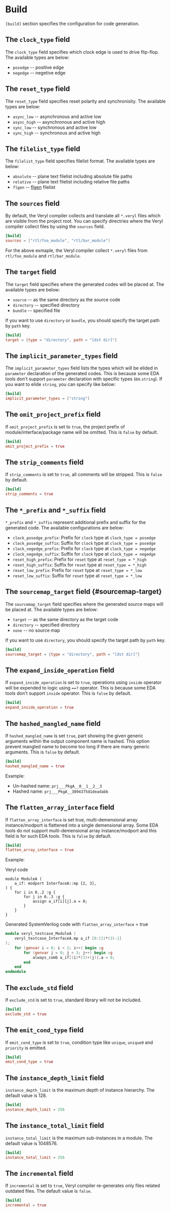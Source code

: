 # Build

`[build]` section specifies the configuration for code generation.

## The `clock_type` field

The `clock_type` field specifies which clock edge is used to drive flip-flop.
The available types are below:

* `posedge` -- positive edge
* `negedge` -- negetive edge

## The `reset_type` field

The `reset_type` field specifies reset polarity and synchronisity.
The available types are below:

* `async_low` -- asynchronous and active low
* `async_high` -- asynchronous and active high
* `sync_low` -- synchronous and active low
* `sync_high` -- synchronous and active high

## The `filelist_type` field

The `filelist_type` field specifies filelist format.
The available types are below:

* `absolute` -- plane text filelist including absolute file paths
* `relative` -- plane text filelist including relative file paths
* `flgen` -- [flgen](https://github.com/pezy-computing/flgen) filelist

## The `sources` field

By default, the Veryl compiler collects and translate all `*.veryl` files which are visible from the project root.
You can specify directries where the Veryl compiler collect files by using the `sources` field.

```toml
[build]
sources = ["rtl/foo_module", "rtl/bar_module"]
```

For the above exmaple, the Veryl compiler collect `*.veryl` files from `rtl/foo_module` and `rtl/bar_module`.

## The `target` field

The `target` field specifies where the generated codes will be placed at.
The available types are below:

* `source` -- as the same directory as the source code
* `directory` -- specified directory
* `bundle` -- specified file

If you want to use `directory` or `bundle`, you should specify the target path by `path` key.

```toml
[build]
target = {type = "directory", path = "[dst dir]"}
```

## The `implicit_parameter_types` field

The `implicit_parameter_types` field lists the types which will be elided in `parameter` declaration of the generated codes.
This is because some EDA tools don't support `parameter` declaration with specific types (ex.`string`).
If you want to elide `string`, you can specify like below:

```toml
[build]
implicit_parameter_types = ["string"]
```

## The `omit_project_prefix` field

If `omit_project_prefix` is set to `true`, the project prefix of module/interface/package name will be omitted.
This is `false` by default.

```toml
[build]
omit_project_prefix = true
```

## The `strip_comments` field

If `strip_comments` is set to `true`, all comments will be stripped.
This is `false` by default.

```toml
[build]
strip_comments = true
```

## The `*_prefix` and `*_suffix` field

`*_prefix` and `*_suffix` represent additional prefix and suffix for the generated code.
The available configurations are below:

* `clock_posedge_prefix`: Prefix for `clock` type at `clock_type = posedge`
* `clock_posedge_suffix`: Suffix for `clock` type at `clock_type = posedge`
* `clock_negedge_prefix`: Prefix for `clock` type at `clock_type = negedge`
* `clock_negedge_suffix`: Suffix for `clock` type at `clock_type = negedge`
* `reset_high_prefix`: Prefix for `reset` type at `reset_type = *_high`
* `reset_high_suffix`: Suffix for `reset` type at `reset_type = *_high`
* `reset_low_prefix`: Prefix for `reset` type at `reset_type = *_low`
* `reset_low_suffix`: Suffix for `reset` type at `reset_type = *_low`

## The `sourcemap_target` field {#sourcemap-target}

The `sourcemap_target` field specifies where the generated source maps will be placed at.
The available types are below:

* `target` -- as the same directory as the target code
* `directory` -- specified directory
* `none` -- no source map

If you want to use `directory`, you should specify the target path by `path` key.

```toml
[build]
sourcemap_target = {type = "directory", path = "[dst dir]"}
```

## The `expand_inside_operation` field

If `expand_inside_operation` is set to `true`, operations using `inside` operator will be expended to logic using `==?` operator.
This is because some EDA tools don't support `inside` operator.
This is `false` by default.

```toml
[build]
expand_inside_operation = true
```

## The `hashed_mangled_name` field

If `hashed_mangled_name` is set `true`, part showing the given generic arguments within the output component name is hashed.
This option prevent mangled name to become too long if there are many generic arguments.
This is `false` by default.

```toml
[build]
hashed_mangled_name = true
```

Example:

* Un-hashed name: `prj___PkgA__0__1__2__3`
* Hashed name: `prj___PkgA__3894375d1deadabb`

## The `flatten_array_interface` field

If `flatten_array_interface` is set true, multi-demensional array instance/modport is flattened into a single demensional array.
Some EDA tools do not support multi-demensional array instance/modport and this field is for such EDA tools.
This is `false` by default.

```toml
[build]
flatten_array_interface = true
```

Example:

Veryl code

```veryl
module ModuleA (
    a_if: modport InterfaceA::mp [2, 3],
) {
    for i in 0..2 :g {
        for j in 0..3 :g {
            assign a_if[i][j].a = 0;
        }
    }
}
```

Generated SystemVerilog code with `flatten_array_interface` = true

```verilog
module veryl_testcase_ModuleA (
    veryl_testcase_InterfaceA.mp a_if [0:(2)*(3)-1]
);
    for (genvar i = 0; i < 2; i++) begin :g
        for (genvar j = 0; j < 3; j++) begin :g
            always_comb a_if[(i)*(3)+(j)].a = 0;
        end
    end
endmodule
```

## The `exclude_std` field

If `exclude_std` is set to `true`, standard library will not be included.

```toml
[build]
exclude_std = true
```

## The `emit_cond_type` field

If `emit_cond_type` is set to `true`, condition type like `unique`, `unique0` and `priority` is emitted.

```toml
[build]
emit_cond_type = true
```

## The `instance_depth_limit` field

`instance_depth_limit` is the maximum depth of instance hierarchy. The default value is 128.

```toml
[build]
instance_depth_limit = 256
```

## The `instance_total_limit` field

`instance_total_limit` is the maximum sub-instances in a module. The default value is 1048576.

```toml
[build]
instance_total_limit = 256
```

## The `incremental` field

If `incremental` is set to `true`, Veryl compiler re-generates only files related outdated files.
The default value is `false`.

```toml
[build]
incremental = true
```
